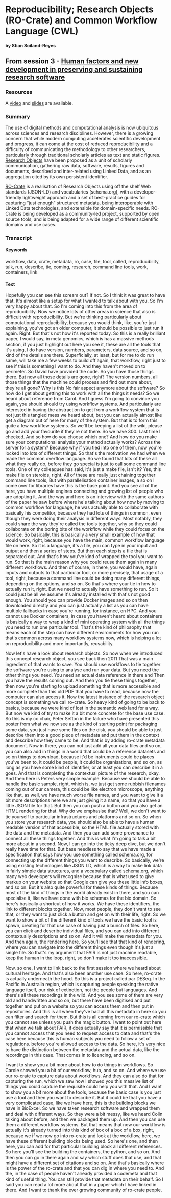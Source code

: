 # Reproducibility; Research Objects (RO-Crate) and Common Workflow Language (CWL)
**by Stian Soiland-Reyes**  

## From session 3 - [Human factors and new development in preserving and sustaining research software](/wosss21/agenda#session-3)  

### Resources

A [video](https://www.youtube.com/watch?v=vNHqTcHnfyI&list=PLXAvKzjdTsrxFqbjWtxHjfJc0RN6jMwZg&index=19) and [slides](https://slides.com/soilandreyes/2021-10-07-reproducibility-ro-crate-cwl) are available.

### Summary

The use of digital methods and computational analysis is now ubiquitous across sciences and research disciplines. However, there is a growing concern that while modern computing accelerates scientific development and progress, it can come at the cost of reduced reproducibility and a difficulty of communicating the methodology to other researchers, particularly through traditional scholarly articles as text and static figures. [Research Objects](https://www.research.manchester.ac.uk/portal/en/publications/why-linked-data-is-not-enough-for-scientists(394d2487-5598-4e1e-a0c1-d67ad65d7947).html) have been proposed as a unit of scholarly communication, gathering raw data, software, results, figures and documents, described and inter-related using Linked Data, and as an aggregation cited by its own persistent identifier.

[RO-Crate](https://www.researchobject.org/ro-crate/) is a realisation of Research Objects using off the shelf Web standards (JSON-LD) and vocabularies  (schema.org), with a developer-friendly lightweight approach and a set of best-practice guides for capturing “just enough” structured metadata, being interoperable with Linked Data technologies, and extensible for domain-specific needs.  RO-Crate is being developed as a community-led project, supported by open source tools, and is being adapted for a wide range of different scientific domains and use cases.

### Transcript

#### Keywords

workflow, data, crate, metadata, ro, case, file, tool, called, reproducibility, talk, run, describe, tie, coming, research, command line tools, work, containers, link

#### Text

Hopefully you can see this scream out? If not. So I think it was great to have that. It's almost like a setup for what I wanted to talk about with you. So I'm very happy about that. So I'm coming into this from the area of reproducibility. Now we notice lots of other areas in science that also is difficult with reproducibility. But we're thinking particularly about computational reproducibility, because you would think, like, you're just explaining, you've got an older computer, it should be possible to just run it again. Right. But that's not how it's reported today. So this is a really brilliant paper, I would say, in meta genomics, which is has a massive methods section, if you just highlight out here you see it, these are all the tools that it's using, I do have version, numbers, parameters, data source, and so on, kind of the details are there. Superficially, at least, but for me to do run same, will take me a few weeks to build off again, that workflow, right just to see if this is something I want to do. And they haven't moved on to perimeter. So David have provided the code. So you have those things there. But now all those details are gone, right? The version numbers, all those things that the machine could process and find out more about, they're all gone? Why is this No fair aspect anymore about the software? So how do I get about getting this to work with all the things it needs? So we heard about reference from Carol. And I guess I'm going to convince you again, you should should try using workflow systems. And particularly are interested in having the abstraction to get from a workflow system that is not just this tangled mess we heard about, but you can actually almost like get a diagram out of here for many of the system. But that is to form this quite a few workflow systems. So we'll be keeping a list of the wiki, please go and add your favourite if they're not there. So we have 300. Last time I checked. And so how do you choose which one? And how do you make sure your computational analysis your method actually works? Across the server for a system? Because why if you tied into one of them, now you're locked into lots of different things. So that's the motivation we had when we made the common overflow language. So we found that lots of these all what they really do, before they go special is just to call some command line tools. One of my colleagues has said, it's just a make file, isn't it? Yes, this make file on steroids, right. All of these are really just chaining together command line tools, But with parallelisation container images, a so on I come over for libraries have this is the base point. And you see all of the here, you have multiple engines connecting and growing list of people who are adopting it. And the way and here is an interview with the same authors of the paper he saw before where he's talking about how now by moving to common workflow for language, he was actually able to collaborate with basically his competitor, because they had lots of things in common, even though they were doing their analysis in different ways. Most notably, they could share the way they're called the tools together, why so they could collaborate on the boring bits of the workflow while they could focus on the science. So basically, this is basically a very small example of how that would work, right, because you have the main, common workflow language file on here. So it is a language, it's a file, you can type in your input and output and then a series of steps. But then each step is a file that is separated out. And that's how you've kind of wrapped the tool you want to run. So that is the main reason why you could reuse them again in many different workflows. And then of course, in there, you would have, again inputs and outputs to that particular tool, or more precisely, that usage of a tool, right, because a command line could be doing many different things, depending on the options, and so on. So that's where your tie in how to actually run it, right. But we need to actually have something to run. So it could just be all we assume it's already installed with that's not good enough. You should you can provide Docker images and so on then downloaded directly and you can just actually a list as you can have multiple fallbacks in case you're running, for instance, on HPC. And you cannot use Docker containers, in case you haven't heard about containers is basically a way to wrap a kind of mini operating system with all the things you need to run one particular tool. That's the kind of philosophy that means each of the step can have different environments for how you run that's common across many workflow systems now, which is helping a lot on reproducibility and more importantly, reusability.
 
Now let's have a look about research objects. So now when we introduced this concept research object, you see back then 2011 That was a main ingredient of that wants to save. You should use workflows to tie together the software you're using to analyse and run your data. But you need the other things you need. You need an actual data reference in there and Then you have the results coming out. And then you tie these things together, then now you're starting to upload something that is more accessible and more complete than this old PDF that you have to read, because now the computer can also access it. Now the latest instance of the research object concept is something we call ro-crate. So heavy kind of going to be back to basics, because we were kind of lost in the semantic web land for a way. But now we kind of try to make it a bit more concrete for the base use case. So this is my co chair, Peter Sefton in the failure who have presented this poster from what we now see as the kind of starting point for packaging some data, you just have some files on the disk, you should be able to just describe them into a good piece of metadata and put them in the context and describe how they came to be. And that is by adding ro-crate metadata document. Now in there, you can not just add all your data files and so on, you can also add in things in a world that could be a reference datasets and so on things to download, because it'd be instruments could be places you've been to, it could be people, it could be organisations, and so on, as long as you have some kind of identifier, or at least you can describe it in a goes. And that is completing the contextual picture of the research, okay. And then here is Peters very simple example. Because we should be able to handle the basic sample, right, which is, we just get some rubbish filenames coming out of our camera, this could be like electron microscope, anything like that, as well, we have much worse file names, and you want to give it a bit more descriptions here we are just giving it a name, so that you have a little JSON file for that. But then you can push a button and you also get an HTML rendering for that. Why do we emphasise that? Well, we don't want to tie yourself to particular infrastructures and platforms and so on. So when you store your research data, you should also be able to have a human readable version of that accessible, so the HTML file actually stored with the data and the metadata. And then you can add some provenance to connect all these things together. And this is what I'm going to talk a bit more about in a second. Now, I can go into the ticky deep dive, but we don't really have time for that. But base needless to say that we have made a specification that says how you use something called schema.org, for connecting up the different things you want to describe. So basically, we're using existing technologies like JSON LD, which is a way to make link data in fairly simple data structures, and a vocabulary called schema.org, which many web developers will recognise because that is what used to give markup on your website so that Google can give you these little info boxes, and so on. But it's also quite powerful for these kinds of things. Because most of the kind of things in the world already exist in there, and you can specialise it, like we have done with bio schemas for the bio domain. So here's basically a shortcut of how it works. We have these identifiers, the link to different blocks together. Now, most people, they don't want to see that, or they want to just click a button and get on with their life, right. So we want to show a bit of the different kind of tools we have the basic tool is spawn, creating for that use case of having just a bunch of files. So here, you can click and describe individual files, and you can add into different contextually descriptions and so on. And it will make the metadata for you. And then again, the rendering here. So you'll see that that kind of rendering, where you can navigate into the different things even though it's just a single file. So that's my argument that FAIR is not just machine readable, keep the human in the loop, right, so don't make it too inaccessible.
 
Now, so one, I want to link back to the first session where we heard about cultural heritage. And that's also been another use case. So here, ro-crate is actually underneath the hood. So this is a project called par DESeq. In the Pacific in Australia region, which is capturing people speaking the native language itself, our risk of extinction, not the people but languages. And there's all these recordings in the wild. And you see some of them are very old and handwritten and so on, but there have been digitised and put together and put on a website so you can access them and then put in repositories. And this is all when they've had all this metadata in here so you can filter and search for them. But this is all coming from our ro-crate which you cannot see unless you push the magic button. I want to point out here that when we talk about FAIR, it does actually say that it is permissible that you cannot access that you need to request access to data and that's the case here because this is human subjects you need to follow a set of regulations. before you're allowed access to the data. So here, it's very nice to have the distinction between the metadata and the actual data, like the recordings in this case. That comes in to licencing, and so on.
 
I want to show you a bit more about how to do things in workflows. So Carole showed you a bit of our workflow, hub, and so on. And where we use our ro-crate to capture data about workflows. And they can also do that for capturing the run, which we saw how I showed you this massive list of things you could capture the requisite could help you with that. And I want to show you a bit more about the tools, because the basic case is you just use a tool and then you want to describe it. But it could be that you have a very complicated case, like we have here, this is the building blocks we have in BioExcel. So we have taken research software and wrapped them and deal with different ways. So they were a bit messy, like we heard Colin talking about before, and then we packaged them up. And then you can use them a different workflow systems. But that means that now our workflow is actually it's already turned into this kind of box of a box of a box, right, because we if we now go into ro-crate and look at the workflow, here, we have these different building blocks being used. So here's one, and then here, you can add for that particular building block all different references. So here you'll see the building the containers, the python, and so on. And then you can go in there again and say which stuff does that use, and that might have a different set of citations and so on. And that's basically where is the power of the ro-crate and that you can dig in where you need to. And the, in the case of people haven't already provided a codemeta and that kind of useful thing. You can still provide that metadata on their behalf. So I said you can read a lot more about that in a paper which I have linked in there. And I want to thank the ever growing community of ro-crate people.



